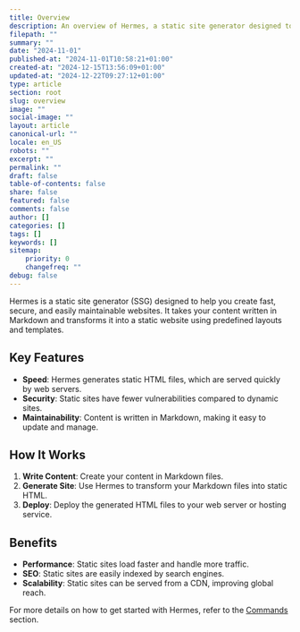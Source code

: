```yaml
---
title: Overview
description: An overview of Hermes, a static site generator designed to create fast, secure, and maintainable websites.
filepath: ""
summary: ""
date: "2024-11-01"
published-at: "2024-11-01T10:58:21+01:00"
created-at: "2024-12-15T13:56:09+01:00"
updated-at: "2024-12-22T09:27:12+01:00"
type: article
section: root
slug: overview
image: ""
social-image: ""
layout: article
canonical-url: ""
locale: en_US
robots: ""
excerpt: ""
permalink: ""
draft: false
table-of-contents: false
share: false
featured: false
comments: false
author: []
categories: []
tags: []
keywords: []
sitemap:
    priority: 0
    changefreq: ""
debug: false
---
```


Hermes is a static site generator (SSG) designed to help you create fast, secure, and easily maintainable websites. It takes your content written in Markdown and transforms it into a static website using predefined layouts and templates.

## Key Features

- **Speed**: Hermes generates static HTML files, which are served quickly by web servers.
- **Security**: Static sites have fewer vulnerabilities compared to dynamic sites.
- **Maintainability**: Content is written in Markdown, making it easy to update and manage.

## How It Works

1. **Write Content**: Create your content in Markdown files.
2. **Generate Site**: Use Hermes to transform your Markdown files into static HTML.
3. **Deploy**: Deploy the generated HTML files to your web server or hosting service.

## Benefits

- **Performance**: Static sites load faster and handle more traffic.
- **SEO**: Static sites are easily indexed by search engines.
- **Scalability**: Static sites can be served from a CDN, improving global reach.

For more details on how to get started with Hermes, refer to the [Commands](commands.md) section.
